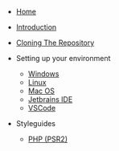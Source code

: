 * [Home](web-api/README.md)

* [Introduction](web-api/contributing/README.md)
* [Cloning The Repository](web-api/contributing/cloning.md)

* Setting up your environment
    * [Windows](web-api/contributing/env.md#windows)
    * [Linux](web-api/contributing/env.md#linux)
    * [Mac OS](web-api/contributing/env.md#mac-os)
    * [Jetbrains IDE](web-api/contributing/env.md#jetbrains-ide)
    * [VSCode](web-api/contributing/env.md#vscode)
    
* Styleguides
    * [PHP (PSR2)](web-api/contributing/styleguides.md#php-standards-recommendation)
